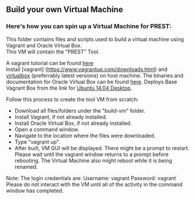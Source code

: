 ## Build your own Virtual Machine

### Here's how you can spin up a Virtual Machine for PREST:

This folder contains files and scripts used to build a virtual machine using Vagrant and Oracle Virtual Box.  
This VM will contain the "PREST" Tool.

A vagrant tutorial can be found [here](https://docs.vagrantup.com/v2/getting-started/index.html)  
Install [vagrant] (https://www.vagrantup.com/downloads.html) and [virtualbox](https://www.virtualbox.org/wiki/Downloads) (preferrably latest versions) on host machine.
The binaries and documentation for Oracle Virtual Box can be found [here](https://www.virtualbox.org/). 
Deploys Base Vagrant Box from the link for [Ubuntu 14.04 Desktop](https://vagrantcloud.com/box-cutter/boxes/ubuntu1404-desktop).

Follow this process to create the tool VM from scratch:  
* Download all files/folders under the "build-vm" folder.  
* Install Vagrant, if not already installed.  
* Install Oracle Virtual Box, if not already installed.  
* Open a command window.  
* Navigate to the location where the files were downloaded.  
* Type "vagrant up".  
* After built, VM GUI will be displayed.
There might be a prompt to restart. 
Please wait until the vagrant window returns to a prompt before rebooting.
The Virtual Machine also might reboot while it is being renamed.  

Note: The login credentials are:
Username: vagrant
Password: vagrant
Please do not interact with the VM until all of the activity in the command window has completed.  

